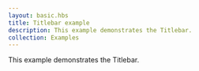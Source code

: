 ```yaml
---
layout: basic.hbs
title: Titlebar example
description: This example demonstrates the Titlebar.
collection: Examples
---
```


This example demonstrates the Titlebar.
